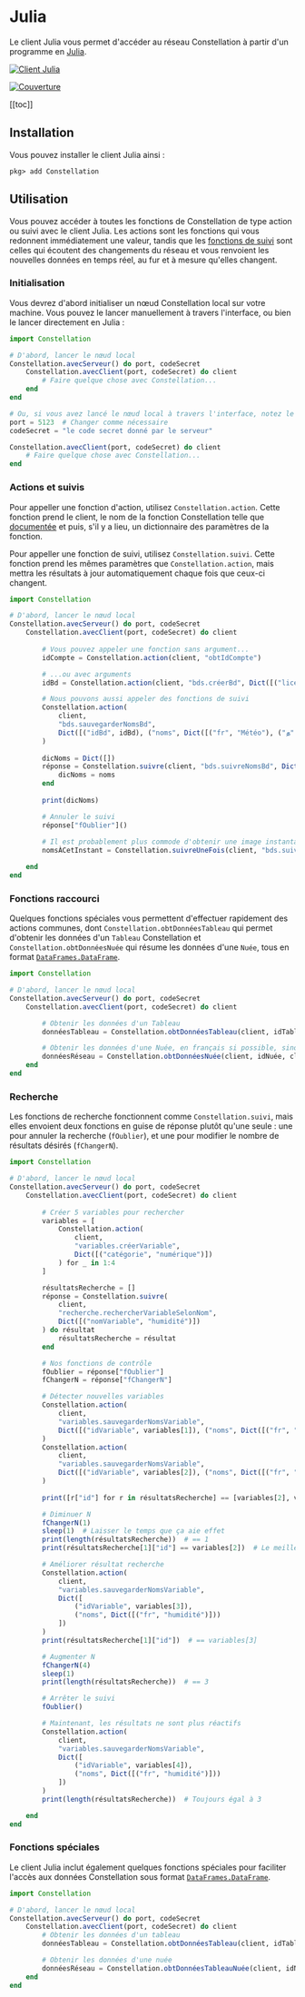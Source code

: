# Julia
Le client Julia vous permet d'accéder au réseau Constellation à partir d'un programme en [Julia](https://julialang.org/).

[![Client Julia](https://github.com/reseau-constellation/Constellation.jl/actions/workflows/CI.yml/badge.svg)](https://github.com/reseau-constellation/Constellation.jl/actions/workflows/CI.yml)

[![Couverture](https://codecov.io/gh/reseau-constellation/Constellation.jl/branch/principale/graph/badge.svg?token=1HbFsyDC8y)](https://codecov.io/gh/reseau-constellation/Constellation.jl)

[[toc]]

## Installation
Vous pouvez installer le client Julia ainsi :

```
pkg> add Constellation
```

## Utilisation
Vous pouvez accéder à toutes les fonctions de Constellation de type action ou suivi avec le client Julia. Les actions sont les fonctions qui vous redonnent immédiatement une valeur, tandis que les [fonctions de suivi](../../ipa/introduction.md#quelques-concepts) sont celles qui écoutent des changements du réseau et vous renvoient les nouvelles données en temps réel, au fur et à mesure qu'elles changent.

### Initialisation
Vous devrez d'abord initialiser un nœud Constellation local sur votre machine. Vous pouvez le lancer manuellement à travers l'interface, ou bien le lancer directement en Julia :

```Julia
import Constellation

# D'abord, lancer le nœud local
Constellation.avecServeur() do port, codeSecret
    Constellation.avecClient(port, codeSecret) do client
        # Faire quelque chose avec Constellation...
    end
end

# Ou, si vous avez lancé le nœud local à travers l'interface, notez le numéro de port et puis lancer le client directement
port = 5123  # Changer comme nécessaire
codeSecret = "le code secret donné par le serveur"

Constellation.avecClient(port, codeSecret) do client
    # Faire quelque chose avec Constellation...
end
```

### Actions et suivis
Pour appeller une fonction d'action, utilisez `Constellation.action`. Cette fonction prend le client, le nom de la fonction Constellation telle que [documentée](../../ipa/introduction.md) et puis, s'il y a lieu, un dictionnaire des paramètres de la fonction.

Pour appeller une fonction de suivi, utilisez `Constellation.suivi`. Cette fonction prend les mêmes paramètres que `Constellation.action`, mais mettra les résultats à jour automatiquement chaque fois que ceux-ci changent.

```Julia
import Constellation

# D'abord, lancer le nœud local
Constellation.avecServeur() do port, codeSecret
    Constellation.avecClient(port, codeSecret) do client
        
        # Vous pouvez appeler une fonction sans argument...
        idCompte = Constellation.action(client, "obtIdCompte")

        # ...ou avec arguments
        idBd = Constellation.action(client, "bds.créerBd", Dict([("licence", "ODbl-1_0")]))

        # Nous pouvons aussi appeler des fonctions de suivi
        Constellation.action(
            client, 
            "bds.sauvegarderNomsBd", 
            Dict([("idBd", idBd), ("noms", Dict([("fr", "Météo"), ("த", "காலநிலை")]))])
        )
        
        dicNoms = Dict([])
        réponse = Constellation.suivre(client, "bds.suivreNomsBd", Dict([("id", idBd)])) do noms
            dicNoms = noms
        end
        
        print(dicNoms)

        # Annuler le suivi
        réponse["fOublier"]()  
        
        # Il est probablement plus commode d'obtenir une image instantanée du résultat
        nomsÀCetInstant = Constellation.suivreUneFois(client, "bds.suivreNomsBd", Dict([("id", idBd)]))

    end
end

```

### Fonctions raccourci
Quelques fonctions spéciales vous permettent d'effectuer rapidement des actions communes, dont `Constellation.obtDonnéesTableau` qui permet d'obtenir les données d'un `Tableau` Constellation et `Constellation.obtDonnéesNuée` qui résume les données d'une `Nuée`, tous en format [`DataFrames.DataFrame`](https://dataframes.juliadata.org/stable/).

```Julia
import Constellation

# D'abord, lancer le nœud local
Constellation.avecServeur() do port, codeSecret
    Constellation.avecClient(port, codeSecret) do client

        # Obtenir les données d'un Tableau
        donnéesTableau = Constellation.obtDonnéesTableau(client, idTableau)

        # Obtenir les données d'une Nuée, en français si possible, sinon en alemand
        donnéesRéseau = Constellation.obtDonnéesNuée(client, idNuée, clefTableau, ["fr", "de"])
    end
end
```

### Recherche
Les fonctions de recherche fonctionnent comme `Constellation.suivi`, mais elles envoient deux fonctions en guise de réponse plutôt qu'une seule : une pour annuler la recherche (`fOublier`), et une pour modifier le nombre de résultats désirés (`fChangerN`).

```Julia
import Constellation

# D'abord, lancer le nœud local
Constellation.avecServeur() do port, codeSecret
    Constellation.avecClient(port, codeSecret) do client
        
        # Créer 5 variables pour rechercher
        variables = [
            Constellation.action(
                client, 
                "variables.créerVariable", 
                Dict([("catégorie", "numérique")])
            ) for _ in 1:4
        ]

        résultatsRecherche = []
        réponse = Constellation.suivre(
            client, 
            "recherche.rechercherVariableSelonNom", 
            Dict([("nomVariable", "humidité")])
        ) do résultat
            résultatsRecherche = résultat
        end

        # Nos fonctions de contrôle
        fOublier = réponse["fOublier"]
        fChangerN = réponse["fChangerN"]

        # Détecter nouvelles variables
        Constellation.action(
            client, 
            "variables.sauvegarderNomsVariable", 
            Dict([("idVariable", variables[1]), ("noms", Dict([("fr", "Humidite")]))])
        )
        Constellation.action(
            client, 
            "variables.sauvegarderNomsVariable", 
            Dict([("idVariable", variables[2]), ("noms", Dict([("fr", "humidite")]))])
        )
        
        print([r["id"] for r in résultatsRecherche] == [variables[2], variables[1]])

        # Diminuer N
        fChangerN(1)
        sleep(1)  # Laisser le temps que ça aie effet
        print(length(résultatsRecherche))  # == 1
        print(résultatsRecherche[1]["id"] == variables[2])  # Le meilleur résultat devrait être retenu

        # Améliorer résultat recherche
        Constellation.action(
            client, 
            "variables.sauvegarderNomsVariable", 
            Dict([
                ("idVariable", variables[3]), 
                ("noms", Dict([("fr", "humidité")]))
            ])
        )
        print(résultatsRecherche[1]["id"])  # == variables[3]

        # Augmenter N
        fChangerN(4)
        sleep(1)
        print(length(résultatsRecherche))  # == 3

        # Arrêter le suivi
        fOublier()

        # Maintenant, les résultats ne sont plus réactifs
        Constellation.action(
            client, 
            "variables.sauvegarderNomsVariable", 
            Dict([
                ("idVariable", variables[4]), 
                ("noms", Dict([("fr", "humidité")]))
            ])
        )
        print(length(résultatsRecherche))  # Toujours égal à 3

    end
end
```

### Fonctions spéciales
Le client Julia inclut également quelques fonctions spéciales pour faciliter l'accès aux données Constellation sous format [`DataFrames.DataFrame`](https://dataframes.juliadata.org/stable/).

```Julia
import Constellation

# D'abord, lancer le nœud local
Constellation.avecServeur() do port, codeSecret
    Constellation.avecClient(port, codeSecret) do client
        # Obtenir les données d'un tableau
        donnéesTableau = Constellation.obtDonnéesTableau(client, idTableau, ["த", "fr"])

        # Obtenir les données d'une nuée
        donnéesRéseau = Constellation.obtDonnéesTableauNuée(client, idNuée, clefTableau, ["fr"])
    end
end
```
